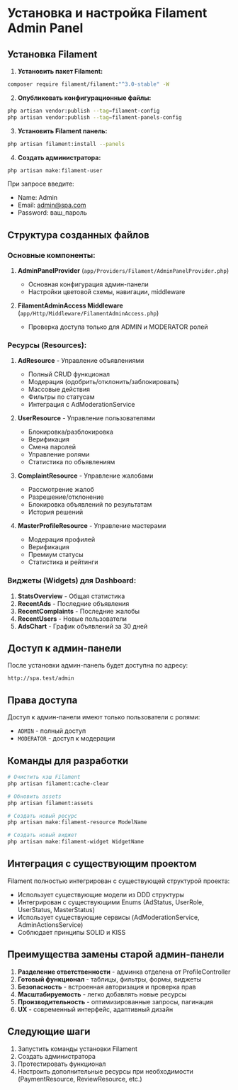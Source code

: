 # Установка и настройка Filament Admin Panel

## Установка Filament

1. **Установить пакет Filament:**
```bash
composer require filament/filament:"^3.0-stable" -W
```

2. **Опубликовать конфигурационные файлы:**
```bash
php artisan vendor:publish --tag=filament-config
php artisan vendor:publish --tag=filament-panels-config
```

3. **Установить Filament панель:**
```bash
php artisan filament:install --panels
```

4. **Создать администратора:**
```bash
php artisan make:filament-user
```
При запросе введите:
- Name: Admin
- Email: admin@spa.com
- Password: ваш_пароль

## Структура созданных файлов

### Основные компоненты:

1. **AdminPanelProvider** (`app/Providers/Filament/AdminPanelProvider.php`)
   - Основная конфигурация админ-панели
   - Настройки цветовой схемы, навигации, middleware

2. **FilamentAdminAccess Middleware** (`app/Http/Middleware/FilamentAdminAccess.php`)
   - Проверка доступа только для ADMIN и MODERATOR ролей

### Ресурсы (Resources):

1. **AdResource** - Управление объявлениями
   - Полный CRUD функционал
   - Модерация (одобрить/отклонить/заблокировать)
   - Массовые действия
   - Фильтры по статусам
   - Интеграция с AdModerationService

2. **UserResource** - Управление пользователями
   - Блокировка/разблокировка
   - Верификация
   - Смена паролей
   - Управление ролями
   - Статистика по объявлениям

3. **ComplaintResource** - Управление жалобами
   - Рассмотрение жалоб
   - Разрешение/отклонение
   - Блокировка объявлений по результатам
   - История решений

4. **MasterProfileResource** - Управление мастерами
   - Модерация профилей
   - Верификация
   - Премиум статусы
   - Статистика и рейтинги

### Виджеты (Widgets) для Dashboard:

1. **StatsOverview** - Общая статистика
2. **RecentAds** - Последние объявления
3. **RecentComplaints** - Последние жалобы
4. **RecentUsers** - Новые пользователи
5. **AdsChart** - График объявлений за 30 дней

## Доступ к админ-панели

После установки админ-панель будет доступна по адресу:
```
http://spa.test/admin
```

## Права доступа

Доступ к админ-панели имеют только пользователи с ролями:
- `ADMIN` - полный доступ
- `MODERATOR` - доступ к модерации

## Команды для разработки

```bash
# Очистить кэш Filament
php artisan filament:cache-clear

# Обновить assets
php artisan filament:assets

# Создать новый ресурс
php artisan make:filament-resource ModelName

# Создать новый виджет
php artisan make:filament-widget WidgetName
```

## Интеграция с существующим проектом

Filament полностью интегрирован с существующей структурой проекта:
- Использует существующие модели из DDD структуры
- Интегрирован с существующими Enums (AdStatus, UserRole, UserStatus, MasterStatus)
- Использует существующие сервисы (AdModerationService, AdminActionsService)
- Соблюдает принципы SOLID и KISS

## Преимущества замены старой админ-панели

1. **Разделение ответственности** - админка отделена от ProfileController
2. **Готовый функционал** - таблицы, фильтры, формы, виджеты
3. **Безопасность** - встроенная авторизация и проверка прав
4. **Масштабируемость** - легко добавлять новые ресурсы
5. **Производительность** - оптимизированные запросы, пагинация
6. **UX** - современный интерфейс, адаптивный дизайн

## Следующие шаги

1. Запустить команды установки Filament
2. Создать администратора
3. Протестировать функционал
4. Настроить дополнительные ресурсы при необходимости (PaymentResource, ReviewResource, etc.)